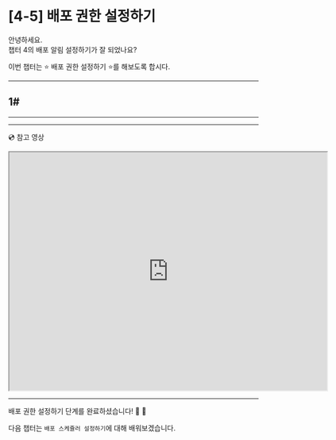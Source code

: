 # [4-5] 배포 권한 설정하기

안녕하세요.             
챕터 4의 배포 알림 설정하기가 잘 되었나요?

이번 챕터는 :star: 배포 권한 설정하기 :star:를 해보도록 합시다.

---

## 1#

---

---
:cd: 참고 영상

<iframe src="https://drive.google.com/file/d/1PPUQJcYwCY18oLeCGbNxb9oBzIBRD7Z3/preview" width="640" height="480"></iframe>

---

배포 권한 설정하기 단계를 완료하셨습니다! :clap: :clap:

다음 챕터는 `배포 스케쥴러 설정하기`에 대해 배워보겠습니다.

